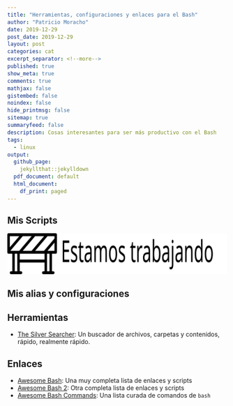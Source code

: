 ```yaml
---
title: "Herramientas, configuraciones y enlaces para el Bash"
author: "Patricio Moracho"
date: 2019-12-29
post_date: 2019-12-29
layout: post
categories: cat
excerpt_separator: <!--more-->
published: true
show_meta: true
comments: true
mathjax: false
gistembed: false
noindex: false
hide_printmsg: false
sitemap: true
summaryfeed: false
description: Cosas interesantes para ser más productivo con el Bash
tags:
  - linux
output:
  github_page:
    jekyllthat::jekylldown
  pdf_document: default
  html_document:
    df_print: paged
---
```


## Mis Scripts


![Descripción de la imagen](../../images/working.svg)


## Mis alias y configuraciones

## Herramientas

* [The Silver Searcher][silver]: Un buscador de archivos, carpetas y contenidos, rápido, realmente rápido.

## Enlaces

* [Awesome Bash][awesome]: Una muy completa lista de enlaces y scripts
* [Awesome Bash 2][awesome2]: Otra completa lista de enlaces y scripts
* [Awesome Bash Commands][awesome-cmd]: Una lista curada de comandos de `bash`

[awesome]: https://github.com/awesome-lists/awesome-bash| 
[awesome2]: https://github.com/alebcay/awesome-shell
[awesome-cmd]: https://github.com/joseluisq/awesome-bash-commands
[silver]: https://github.com/ggreer/the_silver_searcher

